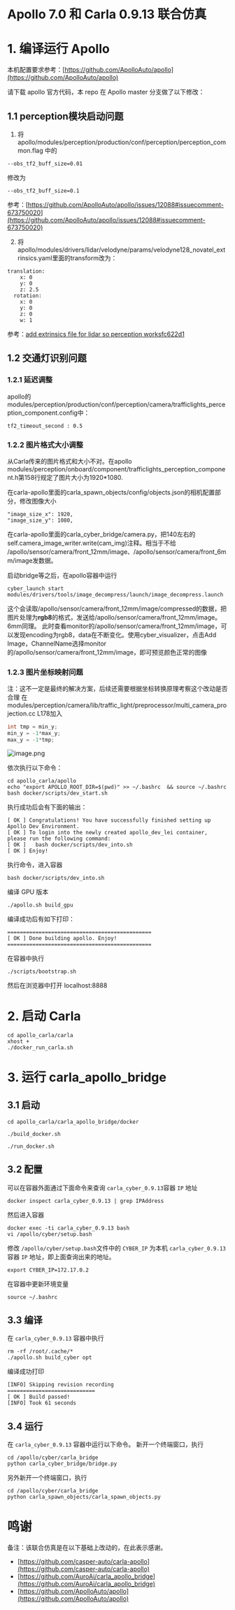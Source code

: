 
# Apollo 7.0 和  Carla 0.9.13 联合仿真





# 1. 编译运行 Apollo
本机配置要求参考：[https://github.com/ApolloAuto/apollo](https://github.com/ApolloAuto/apollo)

请下载 apollo 官方代码，本 repo 在 Apollo  master 分支做了以下修改：

## 1.1 perception模块启动问题

1. 将 apollo/modules/perception/production/conf/perception/perception_common.flag 中的
```shell
--obs_tf2_buff_size=0.01
```
修改为
```shell
--obs_tf2_buff_size=0.1
```
参考：[https://github.com/ApolloAuto/apollo/issues/12088#issuecomment-673750020](https://github.com/ApolloAuto/apollo/issues/12088#issuecomment-673750020)

2. 将 apollo/modules/drivers/lidar/velodyne/params/velodyne128_novatel_extrinsics.yaml里面的transform改为：
```shell
translation:
    x: 0
    y: 0
    z: 2.5
  rotation:
    x: 0
    y: 0
    z: 0
    w: 1
```
参考：[add extrinsics file for lidar so perception worksfc622d1](https://github.com/ApolloAuto/apollo/commit/fc622d1e514b721b2030cb7df575aa313100f6db)

## 1.2 交通灯识别问题
### 1.2.1 延迟调整
apollo的modules/perception/production/conf/perception/camera/trafficlights_perception_component.config中：
```shell
tf2_timeout_second : 0.5
```

### 1.2.2 图片格式大小调整
从Carla传来的图片格式和大小不对。在apollo modules/perception/onboard/component/trafficlights_perception_component.h第158行规定了图片大小为1920*1080.

在carla-apollo里面的carla_spawn_objects/config/objects.json的相机配置部分，修改图像大小
```shell
"image_size_x": 1920,
"image_size_y": 1080,
```

在carla-apollo里面的carla_cyber_bridge/camera.py，把140左右的self.camera_image_writer.write(cam_img)注释。相当于不给 /apollo/sensor/camera/front_12mm/image、/apollo/sensor/camera/front_6mm/image发数据。

启动bridge等之后，在apollo容器中运行
```shell
cyber_launch start modules/drivers/tools/image_decompress/launch/image_decompress.launch

```
这个会读取/apollo/sensor/camera/front_12mm/image/compressed的数据，把图片处理为**rgb8**的格式，发送给/apollo/sensor/camera/front_12mm/image。6mm同理。
此时查看monitor的/apollo/sensor/camera/front_12mm/image，可以发现encoding为rgb8，data在不断变化。使用cyber_visualizer，点击Add Image，ChannelName选择monitor的/apollo/sensor/camera/front_12mm/image，即可预览颜色正常的图像

### 1.2.3 图片坐标映射问题
注：这不一定是最终的解决方案，后续还需要根据坐标转换原理考察这个改动是否合理
在modules/perception/camera/lib/traffic_light/preprocessor/multi_camera_projection.cc L178加入
```cpp
int tmp = min_y;
min_y = -1*max_y;
max_y = -1*tmp;
```
![image.png](https://cdn.nlark.com/yuque/0/2022/png/703243/1666332370045-067489a3-7551-475b-aa26-c10859debd41.png#clientId=u5dc14aca-4765-4&crop=0&crop=0&crop=1&crop=1&from=paste&height=400&id=u063d7446&margin=%5Bobject%20Object%5D&name=image.png&originHeight=400&originWidth=810&originalType=binary&ratio=1&rotation=0&showTitle=false&size=71396&status=done&style=none&taskId=u0767946b-45d6-45ff-a716-2a27557f7e7&title=&width=810)



依次执行以下命令：
```shell
cd apollo_carla/apollo
echo "export APOLLO_ROOT_DIR=$(pwd)" >> ~/.bashrc  && source ~/.bashrc
bash docker/scripts/dev_start.sh
```
执行成功后会有下面的输出：
```shell
[ OK ] Congratulations! You have successfully finished setting up Apollo Dev Environment.
[ OK ] To login into the newly created apollo_dev_lei container, please run the following command:
[ OK ]   bash docker/scripts/dev_into.sh
[ OK ] Enjoy!
```
执行命令，进入容器
```shell
bash docker/scripts/dev_into.sh
```
编译 GPU 版本
```shell
./apollo.sh build_gpu
```
编译成功后有如下打印：
```shell
==============================================
[ OK ] Done building apollo. Enjoy!
==============================================

```
在容器中执行
```shell
./scripts/bootstrap.sh
```
然后在浏览器中打开  localhost:8888

# 2. 启动 Carla
```shell
cd apollo_carla/carla
xhost +
./docker_run_carla.sh
```

# 3. 运行 carla_apollo_bridge
## 3.1 启动
```shell
cd apollo_carla/carla_apollo_bridge/docker

./build_docker.sh

./run_docker.sh
```
## 3.2 配置
可以在容器外面通过下面命令来查询 `carla_cyber_0.9.13`容器 `IP` 地址
```shell
docker inspect carla_cyber_0.9.13 | grep IPAddress
```
然后进入容器
```shell
docker exec -ti carla_cyber_0.9.13 bash
vi /apollo/cyber/setup.bash
```
修改 `/apollo/cyber/setup.bash`文件中的 `CYBER_IP` 为本机 `carla_cyber_0.9.13` 容器 `IP` 地址，即上面查询出来的地址。
```shell
export CYBER_IP=172.17.0.2
```
在容器中更新环境变量
```shell
source ~/.bashrc
```
## 3.3 编译
在 `carla_cyber_0.9.13` 容器中执行
```shell
rm -rf /root/.cache/*
./apollo.sh build_cyber opt
```
编译成功打印
```shell
[INFO] Skipping revision recording
============================
[ OK ] Build passed!
[INFO] Took 61 seconds

```
## 3.4 运行
在  `carla_cyber_0.9.13` 容器中运行以下命令。
新开一个终端窗口，执行
```shell
cd /apollo/cyber/carla_bridge
python carla_cyber_bridge/bridge.py
```
另外新开一个终端窗口，执行
```shell
cd /apollo/cyber/carla_bridge
python carla_spawn_objects/carla_spawn_objects.py
```

# 鸣谢
备注：该联合仿真是在以下基础上改动的，在此表示感谢。
+ [https://github.com/casper-auto/carla-apollo](https://github.com/casper-auto/carla-apollo)
+ [https://github.com/AuroAi/carla_apollo_bridge](https://github.com/AuroAi/carla_apollo_bridge)
+ [https://github.com/ApolloAuto/apollo](https://github.com/ApolloAuto/apollo)





